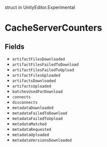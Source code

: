 struct in UnityEditor.Experimental
# CacheServerCounters

## Fields
- `artifactFilesDownloaded`
- `artifactFilesFailedToDownload`
- `artifactFilesFailedToUpload`
- `artifactFilesUploaded`
- `artifactsDownloaded`
- `artifactsUploaded`
- `batchesUsedForDownload`
- `connects`
- `disconnects`
- `metadataDownloaded`
- `metadataFailedToDownload`
- `metadataFailedToUpload`
- `metadataMatched`
- `metadataRequested`
- `metadataUploaded`
- `metadataVersionsDownloaded`
